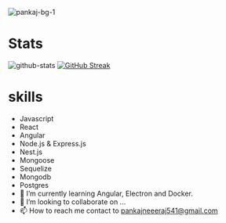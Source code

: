 
![pankaj-bg-1](https://user-images.githubusercontent.com/69034032/213911808-af41bc1f-c18a-41ab-a111-de265af5d50e.png)

# Stats
![github-stats](https://github-readme-stats.vercel.app/api?username=pank1999&show_icons=true&theme=radical)
[![GitHub Streak](https://streak-stats.demolab.com/?user=pank1999)](https://git.io/streak-stats)
# skills
   - Javascript
   - React
   - Angular
   - Node.js & Express.js
   - Nest.js
   - Mongoose
   - Sequelize
   - Mongodb
   - Postgres
- 🌱 I’m currently learning Angular, Electron and Docker. 
- 💞️ I’m looking to collaborate on ...
- 📫 How to reach me contact to pankajneeeraj541@gmail.com

<!---
pank1999/pank1999 is a ✨ special ✨ repository because its `README.md` (this file) appears on your GitHub profile.
You can click the Preview link to take a look at your changes.
--->
